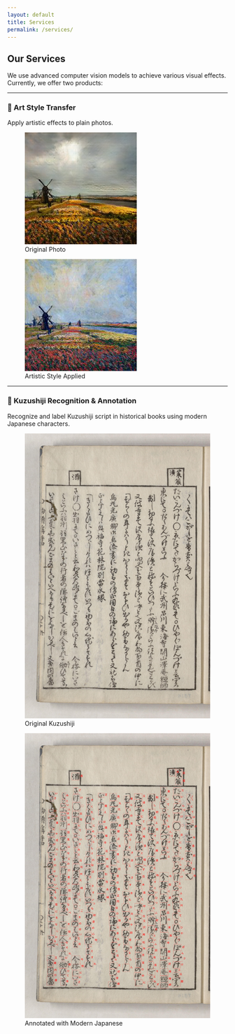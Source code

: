 ```yaml
---
layout: default
title: Services
permalink: /services/
---
```


## Our Services  

We use advanced computer vision models to achieve various visual effects.  
Currently, we offer two products:  

---

### 🎨 Art Style Transfer  
Apply artistic effects to plain photos.  

<div class="image-container">
    <figure>
        <img src="/assets/8_real_fake.png" alt="Plain Photo">
        <figcaption>Original Photo</figcaption>
    </figure>
    <figure>
        <img src="/assets/8_real_real.png" alt="Styled Photo">
        <figcaption>Artistic Style Applied</figcaption>
    </figure>
</div>  

---

### 📜 Kuzushiji Recognition & Annotation  
Recognize and label Kuzushiji script in historical books using modern Japanese characters.  

<div class="image-container">
    <figure>
        <img class="before" src="/assets/train_420.png" alt="Original Kuzushiji">
        <figcaption>Original Kuzushiji</figcaption>
    </figure>
    <figure>
        <img class="after" src="/assets/train_pred_420.png" alt="Annotated Kuzushiji">
        <figcaption>Annotated with Modern Japanese</figcaption>
    </figure>
</div>  